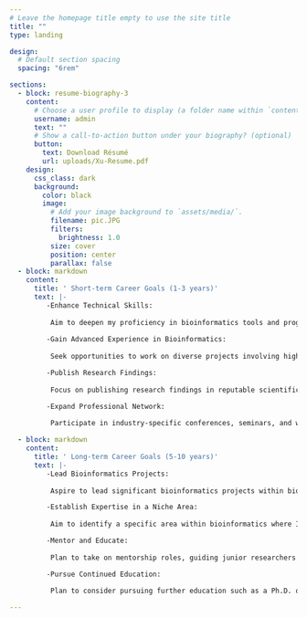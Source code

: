 ```yaml
---
# Leave the homepage title empty to use the site title
title: ""
type: landing

design:
  # Default section spacing
  spacing: "6rem"

sections:
  - block: resume-biography-3
    content:
      # Choose a user profile to display (a folder name within `content/authors/`)
      username: admin
      text: ""
      # Show a call-to-action button under your biography? (optional)
      button:
        text: Download Résumé
        url: uploads/Xu-Resume.pdf
    design:
      css_class: dark
      background:
        color: black
        image:
          # Add your image background to `assets/media/`.
          filename: pic.JPG
          filters:
            brightness: 1.0
          size: cover
          position: center
          parallax: false
  - block: markdown
    content:
      title: ' Short-term Career Goals (1-3 years)'
      text: |-
         -Enhance Technical Skills:
          
          Aim to deepen my proficiency in bioinformatics tools and programming languages such as Python, R, and SAS. Plan to obtain relevant certifications and attend workshops to stay updated with the latest advancements, especially those pertinent to the biotech and pharmaceutical industries.
          
         -Gain Advanced Experience in Bioinformatics:
          
          Seek opportunities to work on diverse projects involving high-throughput sequencing data analysis and complex visualizations. My goal is to participate in projects with direct applications in clinical research or biopharmaceutical development.

         -Publish Research Findings:
          
          Focus on publishing research findings in reputable scientific journals, targeting publications that are well-regarded in the biotechnology and biopharmaceutical sectors to enhance visibility in these industries.

         -Expand Professional Network:
          
          Participate in industry-specific conferences, seminars, and workshops. Building a strong professional network in the biotechnology and biopharmaceutical fields will open up opportunities for collaboration and career advancement.

  - block: markdown
    content:
      title: ' Long-term Career Goals (5-10 years)'
      text: |-
         -Lead Bioinformatics Projects:
          
          Aspire to lead significant bioinformatics projects within biotech companies, clinical research institutes, or biopharmaceutical companies. My goal is to drive innovative research that addresses critical challenges in biological data analysis and drug discovery.

         -Establish Expertise in a Niche Area:
          
          Aim to identify a specific area within bioinformatics where I can establish myself as an expert, such as pharmacogenomics, biomarker discovery, or clinical genomics. This will position me as a valuable asset to biotech and pharmaceutical companies.

         -Mentor and Educate:
          
          Plan to take on mentorship roles, guiding junior researchers and students in bioinformatics. This could also involve teaching positions or conducting workshops to share my knowledge and expertise, especially in areas relevant to clinical and pharmaceutical applications.

         -Pursue Continued Education:
          
          Plan to consider pursuing further education such as a Ph.D. or specialized training programs to stay at the forefront of bioinformatics research. Continuous learning will keep me updated with emerging trends and technologies, making me a valuable candidate for top biotech and pharmaceutical companies.

---
```

